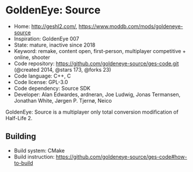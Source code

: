# GoldenEye: Source

- Home: http://geshl2.com/, https://www.moddb.com/mods/goldeneye-source
- Inspiration: GoldenEye 007
- State: mature, inactive since 2018
- Keyword: remake, content open, first-person, multiplayer competitive + online, shooter
- Code repository: https://github.com/goldeneye-source/ges-code.git (@created 2014, @stars 173, @forks 23)
- Code language: C++, C
- Code license: GPL-3.0
- Code dependency: Source SDK
- Developer: Alan Edwardes, ardneran, Joe Ludwig, Jonas Termansen, Jonathan White, Jørgen P. Tjernø, Neico

GoldenEye: Source is a multiplayer only total conversion modification of Half-Life 2.

## Building

- Build system: CMake
- Build instruction: https://github.com/goldeneye-source/ges-code#how-to-build
